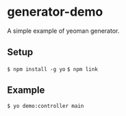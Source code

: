 # generator-demo
A simple example of yeoman generator.

## Setup
`$ npm install -g yo`
`$ npm link`

## Example
`$ yo demo:controller main`
